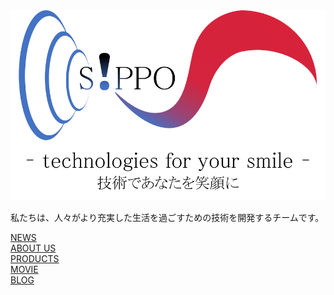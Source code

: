 <div id="img">
<img src="S!PPO.png" alt="">
</div>

私たちは、人々がより充実した生活を過ごすための技術を開発するチームです。  

[NEWS](https://github.com/Team-SIPPO/Team-SIPPO.github.io)  
[ABOUT US](https://github.com/Team-SIPPO/Team-SIPPO.github.io)  
[PRODUCTS](https://github.com/Team-SIPPO/Team-SIPPO.github.io)  
[MOVIE](https://www.youtube.com/channel/UCV285Ke2ubPht54D4sOOsqw)  
[BLOG](https://knalaboratory.hatenablog.com/)  
